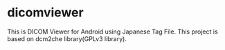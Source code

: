 dicomviewer
===========

This is DICOM Viewer for Android using Japanese Tag File.
This project is based on dcm2che library(GPLv3 library).
